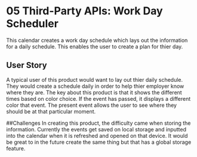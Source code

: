 # 05 Third-Party APIs: Work Day Scheduler
This calendar creates a work day schedule which lays out the information for a daily schedule. This enables the user to create a plan for thier day. 

## User Story
A typical user of this product would want to lay out thier daily schedule. They would create a schedule daily in order to help thier employer know where they are. The key about this product is that it shows the different times based on color choice. If the event has passed, it displays a different color that event. The present event allows the user to see where they should be at that particular moment. 

##Challenges
In creating this product, the difficulty came when storing the information. Currently the events get saved on local storage and inputted into the calendar when it is refreshed and opened on that device. It would be great to in the future create the same thing but that has a global storage feature. 

